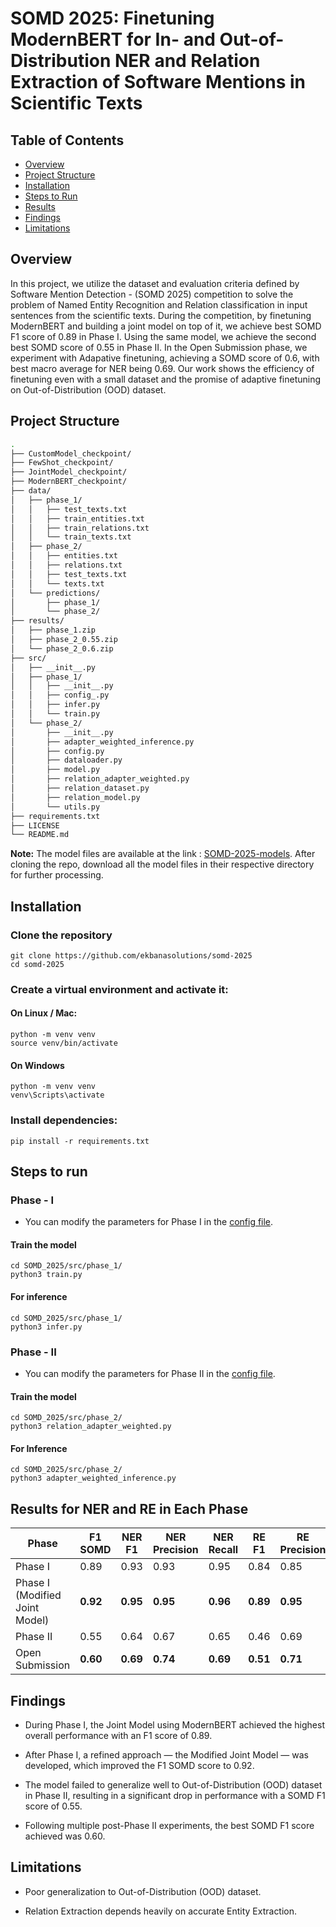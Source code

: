 # SOMD 2025: Finetuning ModernBERT for In- and Out-of-Distribution NER and Relation Extraction of Software Mentions in Scientific Texts

## Table of Contents

- [Overview](#overview)
- [Project Structure](#project-structure)
- [Installation](#installation)
- [Steps to Run](#steps-to-run)
- [Results](#results-for-ner-and-re-in-each-phase)
- [Findings](#findings)
- [Limitations](#limitations)

## Overview

In this project, we utilize the dataset and evaluation criteria defined by Software Mention Detection - (SOMD 2025)  competition to solve the problem of Named Entity Recognition and Relation classification in input sentences from the scientific texts. During the competition, by finetuning ModernBERT and building a joint model on top of it, we achieve best SOMD F1 score of $0.89$ in Phase I. Using the same model, we achieve the second best SOMD score of $0.55$ in Phase II. In the Open Submission phase, we experiment with Adapative finetuning, achieving a SOMD score of $0.6$, with best macro average for NER being $0.69$. Our work shows the efficiency of finetuning even with a small dataset and the promise of adaptive finetuning on Out-of-Distribution (OOD) dataset. 

## Project Structure

```bash
.
├── CustomModel_checkpoint/
├── FewShot_checkpoint/
├── JointModel_checkpoint/
├── ModernBERT_checkpoint/
├── data/
│   ├── phase_1/
│   │   ├── test_texts.txt
│   │   ├── train_entities.txt
│   │   ├── train_relations.txt
│   │   └── train_texts.txt
│   ├── phase_2/
│   │   ├── entities.txt
│   │   ├── relations.txt
│   │   ├── test_texts.txt
│   │   └── texts.txt
│   └── predictions/
│       ├── phase_1/
│       └── phase_2/
├── results/
│   ├── phase_1.zip
│   ├── phase_2_0.55.zip
│   └── phase_2_0.6.zip
├── src/
│   ├── __init__.py
│   ├── phase_1/
│   │   ├── __init__.py
│   │   ├── config_.py
│   │   ├── infer.py
│   │   └── train.py
│   └── phase_2/
│       ├── __init__.py
│       ├── adapter_weighted_inference.py
│       ├── config.py
│       ├── dataloader.py
│       ├── model.py
│       ├── relation_adapter_weighted.py
│       ├── relation_dataset.py
│       ├── relation_model.py
│       └── utils.py
├── requirements.txt
├── LICENSE
└── README.md
```

**Note:** The model files are available at the link : [SOMD-2025-models](https://drive.google.com/drive/folders/1OUHnB04Ljye_0_SSD_zu9TTDjJAXDvPc?usp=drive_link). After cloning the repo, download all the model files in their respective directory for further processing.

## Installation

### Clone the repository

```
git clone https://github.com/ekbanasolutions/somd-2025
cd somd-2025
```

### Create a virtual environment and activate it:

#### On Linux / Mac:

```
python -m venv venv
source venv/bin/activate 
```

#### On Windows

```
python -m venv venv
venv\Scripts\activate
```

### Install dependencies:

```
pip install -r requirements.txt
```

## Steps to run

### Phase - I

- You can modify the parameters for Phase I in the [config file](./src/phase_1/config_.py).

#### Train the model

```
cd SOMD_2025/src/phase_1/
python3 train.py
```

#### For inference

```
cd SOMD_2025/src/phase_1/
python3 infer.py
```

### Phase - II

- You can modify the parameters for Phase II in the [config file](./src/phase_2/config.py).

#### Train the model

```
cd SOMD_2025/src/phase_2/
python3 relation_adapter_weighted.py
```

#### For Inference

```
cd SOMD_2025/src/phase_2/
python3 adapter_weighted_inference.py
```

## Results for NER and RE in Each Phase

| Phase               | F1 SOMD | NER F1 | NER Precision | NER Recall | RE F1 | RE Precision | RE Recall |
|---------------------|---------|--------|----------------|------------|-------|---------------|-----------|
| Phase I             | 0.89    | 0.93   | 0.93           | 0.95       | 0.84  | 0.85          | **0.86**      |
| Phase I (Modified Joint Model)   | **0.92**    | **0.95**   | **0.95**           | **0.96**       | **0.89**  | **0.95**          | 0.85      |
| Phase II            | 0.55    | 0.64   | 0.67           | 0.65       | 0.46  | 0.69          | 0.39      |
| Open Submission     | **0.60**    | **0.69**   | **0.74**           | **0.69**       | **0.51**  | **0.71**          | **0.42**      |

## Findings

- During Phase I, the Joint Model using ModernBERT achieved the highest overall performance with an F1 score of 0.89.

- After Phase I, a refined approach — the Modified Joint Model — was developed, which improved the F1 SOMD score to 0.92.

- The model failed to generalize well to Out-of-Distribution (OOD) dataset in Phase II, resulting in a significant drop in performance with a SOMD F1 score of 0.55.

- Following multiple post-Phase II experiments, the best SOMD F1 score achieved was 0.60.

## Limitations

- Poor generalization to Out-of-Distribution (OOD) dataset.

- Relation Extraction depends heavily on accurate Entity Extraction.
